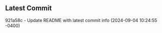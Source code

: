 
## Latest Commit
921a58c - Update README with latest commit info (2024-09-04 10:24:55 -0400) <Yunxi-Zhou>
